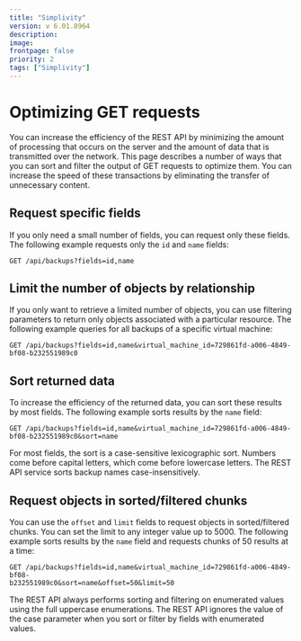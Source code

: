 ```yaml
---
title: "Simplivity"
version: v 6.01.8964
description:
image: 
frontpage: false
priority: 2
tags: ["Simplivity"]
---
```


Optimizing GET requests
=======================

You can increase the efficiency of the REST API by minimizing the amount of processing that occurs on the server and the amount of data that is transmitted over the network. This page describes a number of ways that you can sort and filter the output of GET requests to optimize them. You can increase the speed of these transactions by eliminating the transfer of unnecessary content.

Request specific fields
-----------------------

If you only need a small number of fields, you can request only these fields. The following example requests only the `id` and `name` fields:

```
GET /api/backups?fields=id,name
```

Limit the number of objects by relationship
-------------------------------------------

If you only want to retrieve a limited number of objects, you can use filtering parameters to return only objects associated with a particular resource. The following example queries for all backups of a specific virtual machine:

```
GET /api/backups?fields=id,name&virtual_machine_id=729861fd-a006-4849-bf08-b232551989c0
```

Sort returned data
------------------

To increase the efficiency of the returned data, you can sort these results by most fields. The following example sorts results by the `name` field:

```
GET /api/backups?fields=id,name&virtual_machine_id=729861fd-a006-4849-bf08-b232551989c0&sort=name
```

For most fields, the sort is a case-sensitive lexicographic sort. Numbers come before capital letters, which come before lowercase letters. The REST API service sorts backup names case-insensitively.

Request objects in sorted/filtered chunks
-----------------------------------------

You can use the `offset` and `limit` fields to request objects in sorted/filtered chunks. You can set the limit to any integer value up to 5000. The following example sorts results by the `name` field and requests chunks of 50 results at a time:

```
GET /api/backups?fields=id,name&virtual_machine_id=729861fd-a006-4849-bf08-
b232551989c0&sort=name&offset=50&limit=50
```

The REST API always performs sorting and filtering on enumerated values using the full uppercase enumerations. The REST API ignores the value of the case parameter when you sort or filter by fields with enumerated values.
